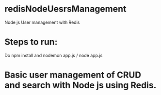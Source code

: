 # redisNodeUesrsManagement
Node js User management with Redis

# Steps to run:
Do npm install and nodemon app.js / node app.js

# Basic user management of CRUD and search with Node js using Redis. 
